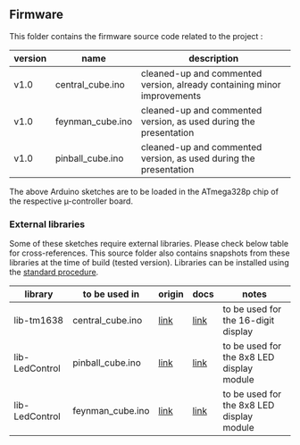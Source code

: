 ## Firmware

This folder contains the firmware source code related to the project :

version | name             | description
--------|------------------|------------------------------------------------------------------------
v1.0    | central_cube.ino | cleaned-up and commented version, already containing minor improvements
v1.0    | feynman_cube.ino | cleaned-up and commented version, as used during the presentation
v1.0    | pinball_cube.ino | cleaned-up and commented version, as used during the presentation

The above Arduino sketches are to be loaded in the ATmega328p chip of the respective µ-controller board.

### External libraries
Some of these sketches require external libraries. Please check below table for cross-references. This source folder also contains snapshots from these libraries at the time of build (tested version). Libraries can be installed using the [standard procedure](https://www.arduino.cc/en/Guide/Libraries).

library        | to be used in    | origin                                               | docs                                                     | notes
---------------|------------------|------------------------------------------------------|----------------------------------------------------------|------------------------------------
lib-tm1638     | central_cube.ino | [link](https://github.com/rjbatista/tm1638-library/) | [link](https://github.com/rjbatista/tm1638-library/wiki) | to be used for the 16-digit display
lib-LedControl | pinball_cube.ino | [link](https://github.com/wayoda/LedControl/)        | [link](http://wayoda.github.io/LedControl/)              | to be used for the 8x8 LED display module
lib-LedControl | feynman_cube.ino | [link](https://github.com/wayoda/LedControl/)        | [link](http://wayoda.github.io/LedControl/)              | to be used for the 8x8 LED display module
